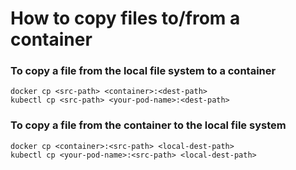 # How to copy files to/from a container

### To copy a file from the local file system to a container

```
docker cp <src-path> <container>:<dest-path>
kubectl cp <src-path> <your-pod-name>:<dest-path>
```

### To copy a file from the container to the local file system

```
docker cp <container>:<src-path> <local-dest-path>
kubectl cp <your-pod-name>:<src-path> <local-dest-path>
```
